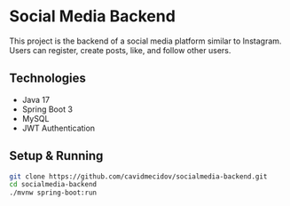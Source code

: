 # Social Media Backend

This project is the backend of a social media platform similar to Instagram. Users can register, create posts, like, and follow other users.

## Technologies

- Java 17  
- Spring Boot 3  
- MySQL  
- JWT Authentication  

## Setup & Running

```bash
git clone https://github.com/cavidmecidov/socialmedia-backend.git
cd socialmedia-backend
./mvnw spring-boot:run
